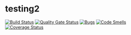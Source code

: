 # testing2
[![Build Status](https://travis-ci.org/Hemmemm/testing2.svg?branch=master)](https://travis-ci.org/Hemmemm/testing2)
[![Quality Gate Status](https://sonarcloud.io/api/project_badges/measure?project=Hemmemm_testing2&metric=alert_status)](https://sonarcloud.io/dashboard?id=Hemmemm_testing2)
[![Bugs](https://sonarcloud.io/api/project_badges/measure?project=Hemmemm_testing2&metric=bugs)](https://sonarcloud.io/dashboard?id=Hemmemm_testing2)
[![Code Smells](https://sonarcloud.io/api/project_badges/measure?project=Hemmemm_testing2&metric=code_smells)](https://sonarcloud.io/dashboard?id=Hemmemm_testing2)
[![Coverage Status](https://coveralls.io/repos/github/Hemmemm/testing2/badge.svg?branch=master)](https://coveralls.io/github/Hemmemm/testing2?branch=master)
